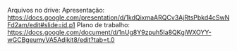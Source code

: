 Arquivos no drive:
Apresentação: https://docs.google.com/presentation/d/1kdQixmaARQCv3AjRtsPbkd4cSwNFd2am/edit#slide=id.p1
Plano de trabalho: https://docs.google.com/document/d/1nUg8Y9zpuh5Ia8QKgiWXOYY-wGCBgeumyVA5Adjkit8/edit?tab=t.0
